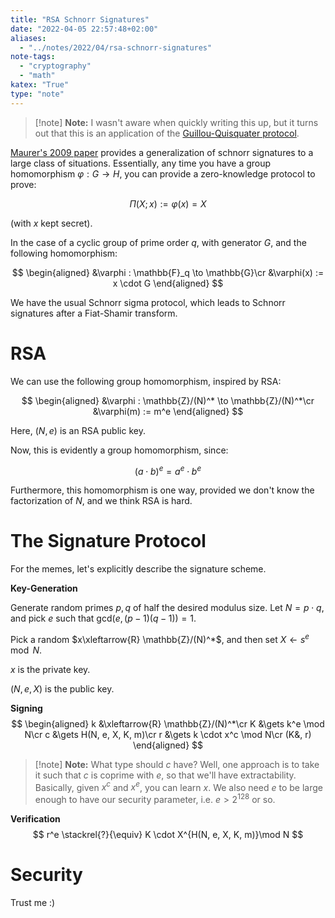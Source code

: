 ```yaml
---
title: "RSA Schnorr Signatures"
date: "2022-04-05 22:57:48+02:00"
aliases:
  - "../notes/2022/04/rsa-schnorr-signatures"
note-tags:
  - "cryptography"
  - "math"
katex: "True"
type: "note"
---
```


> [!note] **Note:**
> I wasn't aware when quickly writing this up, but it turns out that this is
> an application of the [Guillou-Quisquater protocol](https://link.springer.com/chapter/10.1007/3-540-45961-8_11).

[Maurer's 2009 paper](https://crypto.ethz.ch/publications/files/Maurer09.pdf)
provides a generalization of schnorr signatures to a large class of situations.
Essentially, any time you have a group homomorphism $\varphi : G \to H$,
you can provide a zero-knowledge protocol to prove:

$$
\Pi(X ; x) := \varphi(x) = X
$$

(with $x$ kept secret).

In the case of a cyclic group of prime order $q$, with generator $G$,
and the following homomorphism:

$$
\begin{aligned}
&\varphi : \mathbb{F}_q \to \mathbb{G}\cr
&\varphi(x) := x \cdot G
\end{aligned}
$$

We have the usual Schnorr sigma protocol, which leads to Schnorr signatures
after a Fiat-Shamir transform.

# RSA

We can use the following group homomorphism, inspired by RSA:

$$
\begin{aligned}
&\varphi : \mathbb{Z}/(N)^* \to \mathbb{Z}/(N)^*\cr
&\varphi(m) := m^e
\end{aligned}
$$

Here, $(N, e)$ is an RSA public key.

Now, this is evidently a group homomorphism, since:

$$
(a \cdot b)^e = a^e \cdot b^e
$$

Furthermore, this homomorphism is one way, provided we don't know
the factorization of $N$, and we think RSA is hard.


# The Signature Protocol

For the memes, let's explicitly describe the signature scheme.

**Key-Generation**

Generate random primes $p, q$ of half the desired modulus size.
Let $N = p \cdot q$, and pick $e$ such that $\text{gcd}(e, (p - 1)(q - 1)) = 1$.

Pick a random $x\xleftarrow{R} \mathbb{Z}/(N)^*$,
and then set $X \gets s^e \mod N$.

$x$ is the private key.

$(N, e, X)$ is the public key.

**Signing**
$$
\begin{aligned}
k &\xleftarrow{R} \mathbb{Z}/(N)^*\cr
K &\gets k^e \mod N\cr
c &\gets H(N, e, X, K, m)\cr
r &\gets k \cdot x^c \mod N\cr
(K&, r)
\end{aligned}
$$


> [!note] **Note:**
> What type should $c$ have? Well, one approach is to take it such
> that $c$ is coprime with $e$, so that we'll have extractability.
> Basically, given $x^c$ and $x^e$, you can learn $x$. We also need
> $e$ to be large enough to have our security parameter, i.e.
> $e > 2^128$ or so.

**Verification**
$$
r^e \stackrel{?}{\equiv} K \cdot X^{H(N, e, X, K, m)}\mod N
$$

# Security

Trust me :)